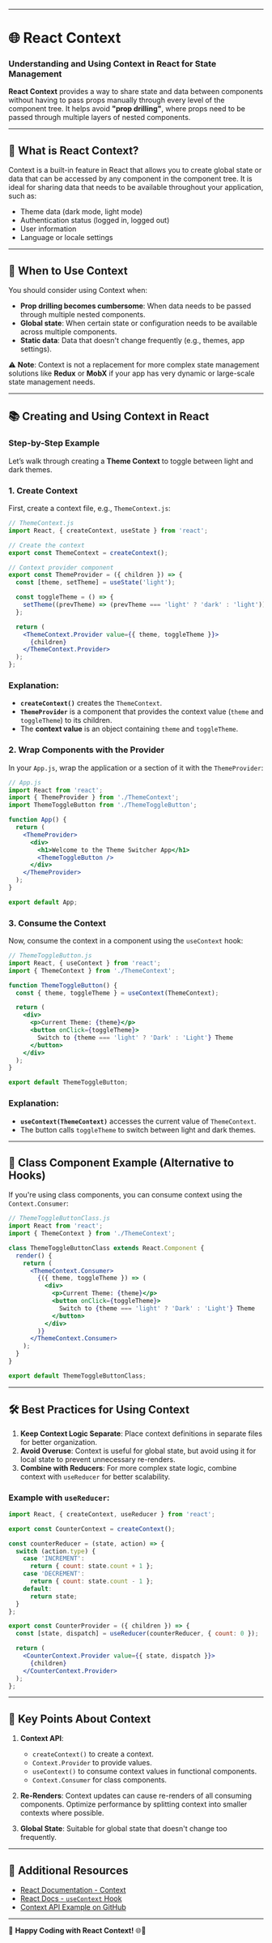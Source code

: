 
---

# 🌐 React Context

### Understanding and Using Context in React for State Management

**React Context** provides a way to share state and data between components without having to pass props manually through every level of the component tree. It helps avoid **"prop drilling"**, where props need to be passed through multiple layers of nested components.

---

## 🚀 What is React Context?

Context is a built-in feature in React that allows you to create global state or data that can be accessed by any component in the component tree. It is ideal for sharing data that needs to be available throughout your application, such as:

- Theme data (dark mode, light mode)
- Authentication status (logged in, logged out)
- User information
- Language or locale settings

---

## 📝 When to Use Context

You should consider using Context when:

- **Prop drilling becomes cumbersome**: When data needs to be passed through multiple nested components.
- **Global state**: When certain state or configuration needs to be available across multiple components.
- **Static data**: Data that doesn't change frequently (e.g., themes, app settings).

⚠️ **Note**: Context is not a replacement for more complex state management solutions like **Redux** or **MobX** if your app has very dynamic or large-scale state management needs.

---

## 📚 Creating and Using Context in React

### Step-by-Step Example

Let’s walk through creating a **Theme Context** to toggle between light and dark themes.

### 1. Create Context

First, create a context file, e.g., `ThemeContext.js`:

```jsx
// ThemeContext.js
import React, { createContext, useState } from 'react';

// Create the context
export const ThemeContext = createContext();

// Context provider component
export const ThemeProvider = ({ children }) => {
  const [theme, setTheme] = useState('light');

  const toggleTheme = () => {
    setTheme((prevTheme) => (prevTheme === 'light' ? 'dark' : 'light'));
  };

  return (
    <ThemeContext.Provider value={{ theme, toggleTheme }}>
      {children}
    </ThemeContext.Provider>
  );
};
```

### Explanation:

- **`createContext()`** creates the `ThemeContext`.
- **`ThemeProvider`** is a component that provides the context value (`theme` and `toggleTheme`) to its children.
- The **context value** is an object containing `theme` and `toggleTheme`.

### 2. Wrap Components with the Provider

In your `App.js`, wrap the application or a section of it with the `ThemeProvider`:

```jsx
// App.js
import React from 'react';
import { ThemeProvider } from './ThemeContext';
import ThemeToggleButton from './ThemeToggleButton';

function App() {
  return (
    <ThemeProvider>
      <div>
        <h1>Welcome to the Theme Switcher App</h1>
        <ThemeToggleButton />
      </div>
    </ThemeProvider>
  );
}

export default App;
```

### 3. Consume the Context

Now, consume the context in a component using the `useContext` hook:

```jsx
// ThemeToggleButton.js
import React, { useContext } from 'react';
import { ThemeContext } from './ThemeContext';

function ThemeToggleButton() {
  const { theme, toggleTheme } = useContext(ThemeContext);

  return (
    <div>
      <p>Current Theme: {theme}</p>
      <button onClick={toggleTheme}>
        Switch to {theme === 'light' ? 'Dark' : 'Light'} Theme
      </button>
    </div>
  );
}

export default ThemeToggleButton;
```

### Explanation:

- **`useContext(ThemeContext)`** accesses the current value of `ThemeContext`.
- The button calls `toggleTheme` to switch between light and dark themes.

---

## 🔄 Class Component Example (Alternative to Hooks)

If you're using class components, you can consume context using the `Context.Consumer`:

```jsx
// ThemeToggleButtonClass.js
import React from 'react';
import { ThemeContext } from './ThemeContext';

class ThemeToggleButtonClass extends React.Component {
  render() {
    return (
      <ThemeContext.Consumer>
        {({ theme, toggleTheme }) => (
          <div>
            <p>Current Theme: {theme}</p>
            <button onClick={toggleTheme}>
              Switch to {theme === 'light' ? 'Dark' : 'Light'} Theme
            </button>
          </div>
        )}
      </ThemeContext.Consumer>
    );
  }
}

export default ThemeToggleButtonClass;
```

---

## 🛠️ Best Practices for Using Context

1. **Keep Context Logic Separate**: Place context definitions in separate files for better organization.
2. **Avoid Overuse**: Context is useful for global state, but avoid using it for local state to prevent unnecessary re-renders.
3. **Combine with Reducers**: For more complex state logic, combine context with `useReducer` for better scalability.

### Example with `useReducer`:

```jsx
import React, { createContext, useReducer } from 'react';

export const CounterContext = createContext();

const counterReducer = (state, action) => {
  switch (action.type) {
    case 'INCREMENT':
      return { count: state.count + 1 };
    case 'DECREMENT':
      return { count: state.count - 1 };
    default:
      return state;
  }
};

export const CounterProvider = ({ children }) => {
  const [state, dispatch] = useReducer(counterReducer, { count: 0 });

  return (
    <CounterContext.Provider value={{ state, dispatch }}>
      {children}
    </CounterContext.Provider>
  );
};
```

---

## 🔑 Key Points About Context

1. **Context API**:
   - `createContext()` to create a context.
   - `Context.Provider` to provide values.
   - `useContext()` to consume context values in functional components.
   - `Context.Consumer` for class components.

2. **Re-Renders**: Context updates can cause re-renders of all consuming components. Optimize performance by splitting context into smaller contexts where possible.

3. **Global State**: Suitable for global state that doesn't change too frequently.

---

## 🔗 Additional Resources

- [React Documentation - Context](https://react.dev/learn/passing-data-deeply-with-context)
- [React Docs - `useContext` Hook](https://react.dev/reference/react/useContext)
- [Context API Example on GitHub](https://github.com/reactjs/react-context)

---

📝 **Happy Coding with React Context!** 🌐🚀